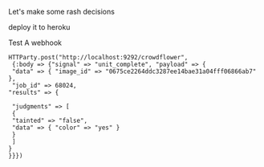 Let's make some rash decisions

deploy it to heroku

Test A webhook

```
HTTParty.post("http://localhost:9292/crowdflower",
 {:body => {"signal" => "unit_complete", "payload" => {
 "data" => { "image_id" => "0675ce2264ddc3287ee14bae31a04fff06866ab7" },
 "job_id" => 68024,
"results" => {

 "judgments" => [
 {
 "tainted" => "false",
 "data" => { "color" => "yes" }
 }
 ]
}
}}})

```
